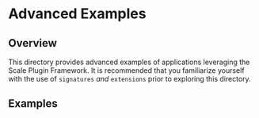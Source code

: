 # Advanced Examples

## Overview

This directory provides advanced examples of applications leveraging the Scale Plugin Framework. It is recommended that you familiarize yourself with the use of `signatures` _and_ `extensions` prior to exploring this directory.

## Examples

